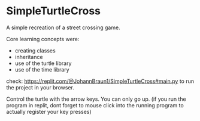 # SimpleTurtleCross

A simple recreation of a street crossing game. 

Core learning concepts were:

- creating classes
- inheritance
- use of the turtle library
- use of the time library

check: https://replit.com/@JohannBraun1/SimpleTurtleCross#main.py to run the project in your browser. 

Control the turtle with the arrow keys. You can only go up. (if you run the program in replit, dont forget to mouse click into the running program to actually register your key presses)
